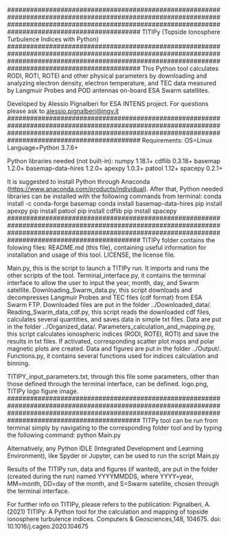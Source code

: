 ###########################################################################################################################################################################################################
TITIPy (Topside Ionosphere Turbulence Indices with Python)
###########################################################################################################################################################################################################
This Python tool calculates RODI, ROTI, ROTEI and other physical parameters by downloading and analyzing electron density, electron temperature, and TEC data measured by Langmuir Probes and POD antennas on-board ESA Swarm satellites.

Developed by Alessio Pignalberi for ESA INTENS project. For questions please ask to alessio.pignalberi@ingv.it
###########################################################################################################################################################################################################
Requirements:
OS=Linux
Language=Python 3.7.6+

Python libraries needed (not built-in): 
numpy 1.18.1+
cdflib 0.3.18+
basemap 1.2.0+
basemap-data-hires 1.2.0+
apexpy 1.0.3+
patool 1.12+
spacepy 0.2.1+

It is suggested to install Python through Anaconda (https://www.anaconda.com/products/individual). 
After that, Python needed libraries can be installed with the following commands from terminal:
conda install -c conda-forge basemap
conda install basemap-data-hires
pip install apexpy
pip install patool
pip install cdflib
pip install spacepy
###########################################################################################################################################################################################################
TITIPy folder contains the folowing files:
README.md (this file), containing useful information for installation and usage of this tool.
LICENSE, the license file.

Main.py, this is the script to launch a TITIPy run. It imports and runs the other scripts of the tool.
Terminal_interface.py, it contains the terminal interface to allow the user to input the year, month, day, and Swarm satellite.
Downloading_Swarm_data.py, this script downloads and decompresses Langmuir Probes and TEC files (cdf format) from ESA Swarm FTP. Downloaded files are put in the folder ../Downloaded_data/.
Reading_Swarm_data_cdf.py, this script reads the downloaded cdf files, calculates several quantities, and saves data in simple txt files. Data are put in the folder ../Organized_data/.
Parameters_calculation_and_mapping.py, this script calculates ionospheric indices (RODI, ROTEI, ROTI) and save the results in txt files. If activated, corresponding scatter plot maps and polar magnetic plots are created. Data and figures are put in the folder ../Output/.
Functions.py, it contains several functions used for indices calculation and binning.

TITIPY_input_parameters.txt, through this file some parameters, other than those defined through the terminal interface, can be defined.
logo.png, TITIPy logo figure image.
###########################################################################################################################################################################################################
TITPy tool can be run from terminal simply by navigating to the corresponding folder tool and by typing the following command:
python Main.py

Alternatively, any Python IDLE (Integrated Development and Learning Environment), like Spyder or Jupyter, can be used to run the script Main.py

Results of the TITIPy run, data and figures (if wanted), are put in the folder (created during the run) named YYYYMMDDS, where YYYY=year, MM=month, DD=day of the month, and S=Swarm satellite, chosen through the terminal interface.

For further info on TITIPy, please refers to the publication: Pignalberi, A. (2021) TITIPy: A Python tool for the calculation and mapping of topside ionosphere turbulence indices. Computers & Geosciences,148, 104675. doi: 10.1016/j.cageo.2020.104675

